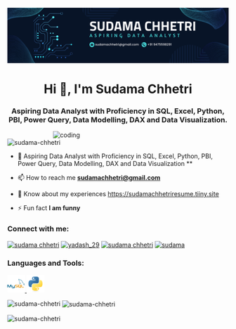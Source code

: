 ![logo](https://github.com/Sudama-Chhetri/Sudama-Chhetri/blob/main/Github%20Banner.png)
<h1 align="center">Hi 👋, I'm Sudama Chhetri</h1>
<h3 align="center">Aspiring Data Analyst with Proficiency in SQL, Excel, Python, PBI, Power Query, Data Modelling, DAX and Data Visualization.</h3>

<img align="right" alt="coding" width="400" src="https://user-images.githubusercontent.com/55389276/140866485-8fb1c876-9a8f-4d6a-98dc-08c4981eaf70.gif">

<p align="left"> <img src="https://komarev.com/ghpvc/?username=sudama-chhetri&label=Profile%20views&color=0e75b6&style=flat" alt="sudama-chhetri" /> </p>

- 🌱 Aspiring Data Analyst with Proficiency in SQL, Excel, Python, PBI, Power Query, Data Modelling, DAX and Data Visualization **

- 📫 How to reach me **sudamachhetri@gmail.com**

- 📄 Know about my experiences https://sudamachhetriresume.tiiny.site

- ⚡ Fun fact **I am funny**

<h3 align="left">Connect with me:</h3>
<p align="left">
<a href="https://linkedin.com/in/sudama chhetri" target="blank"><img align="center" src="https://raw.githubusercontent.com/rahuldkjain/github-profile-readme-generator/master/src/images/icons/Social/linked-in-alt.svg" alt="sudama chhetri" height="30" width="40" /></a>
<a href="https://instagram.com/yadash_29" target="blank"><img align="center" src="https://raw.githubusercontent.com/rahuldkjain/github-profile-readme-generator/master/src/images/icons/Social/instagram.svg" alt="yadash_29" height="30" width="40" /></a>
<a href="https://www.hackerrank.com/sudama chhetri" target="blank"><img align="center" src="https://raw.githubusercontent.com/rahuldkjain/github-profile-readme-generator/master/src/images/icons/Social/hackerrank.svg" alt="sudama chhetri" height="30" width="40" /></a>
<a href="https://www.leetcode.com/sudama" target="blank"><img align="center" src="https://raw.githubusercontent.com/rahuldkjain/github-profile-readme-generator/master/src/images/icons/Social/leet-code.svg" alt="sudama" height="30" width="40" /></a>
</p>

<h3 align="left">Languages and Tools:</h3>
<p align="left"> <a href="https://www.mysql.com/" target="_blank" rel="noreferrer"> <img src="https://raw.githubusercontent.com/devicons/devicon/master/icons/mysql/mysql-original-wordmark.svg" alt="mysql" width="40" height="40"/> </a> <a href="https://www.python.org" target="_blank" rel="noreferrer"> <img src="https://raw.githubusercontent.com/devicons/devicon/master/icons/python/python-original.svg" alt="python" width="40" height="40"/> </a> </p>

<p><img align="left" src="https://github-readme-stats.vercel.app/api/top-langs?username=sudama-chhetri&show_icons=true&locale=en&layout=compact" alt="sudama-chhetri" /></p>

<p>&nbsp;<img align="center" src="https://github-readme-stats.vercel.app/api?username=sudama-chhetri&show_icons=true&locale=en" alt="sudama-chhetri" /></p>

<p><img align="center" src="https://github-readme-streak-stats.herokuapp.com/?user=sudama-chhetri&" alt="sudama-chhetri" /></p>

